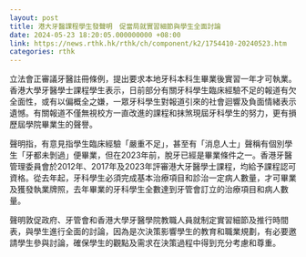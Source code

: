 ```yaml
---
layout: post
title: 港大牙醫課程學生發聲明　促當局就實習細節與學生全面討論
date: 2024-05-23 18:20:05.000000000 +08:00
link: https://news.rthk.hk/rthk/ch/component/k2/1754410-20240523.htm
categories: rthk
---
```


立法會正審議牙醫註冊條例，提出要求本地牙科本科生畢業後實習一年才可執業。香港大學牙醫學士課程學生表示，日前部分有關牙科學生臨床經驗不足的報道有欠全面性，或有以偏概全之嫌，一眾牙科學生對報道引來的社會迴響及負面情緒表示遺憾。有關報道不僅無視校方一直改進的課程和抹煞現屆牙科學生的努力，更有損歷屆學院畢業生的聲譽。 

聲明指，有意見指學生臨床經驗「嚴重不足」，甚至有「消息人士」聲稱有個別學生「牙都未剝過」便畢業，但在2023年前，脫牙已經是畢業條件之一。香港牙醫管理委員會於2012年、2017年及2023年評審港大牙醫學士課程，均給予課程認可資格。從去年起，牙科學生必須完成基本治療項目和診治一定病人數量，才可畢業及獲發執業牌照，去年畢業的牙科學生全數達到牙管會訂立的治療項目和病人數量。

聲明敦促政府、牙管會和香港大學牙醫學院教職人員就制定實習細節及推行時間表，與學生進行全面的討論，因為是次決策影響學生的教育和職業規劃，有必要邀請學生參與討論，確保學生的觀點及需求在決策過程中得到充分考慮和尊重。
